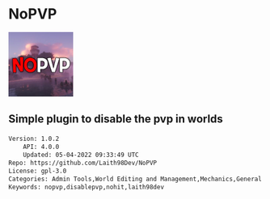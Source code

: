 # NoPVP
<img src="https://raw.githubusercontent.com/Laith98Dev/NoPVP/7ed55f401ef571fc688068cdc8523bdadcef6e2e/20220331_185202.png" width="128" height="128" />

## Simple plugin to disable the pvp in worlds
```properties
Version: 1.0.2
    API: 4.0.0
    Updated: 05-04-2022 09:33:49 UTC
Repo: https://github.com/Laith98Dev/NoPVP
License: gpl-3.0
Categories: Admin Tools,World Editing and Management,Mechanics,General
Keywords: nopvp,disablepvp,nohit,laith98dev
```